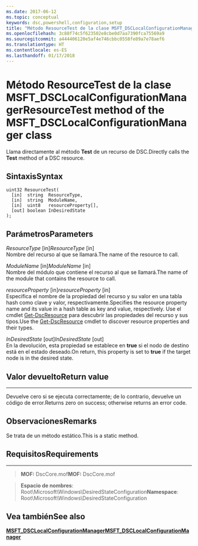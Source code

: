 ```yaml
---
ms.date: 2017-06-12
ms.topic: conceptual
keywords: dsc,powershell,configuration,setup
title: "Método ResourceTest de la clase MSFT_DSCLocalConfigurationManager"
ms.openlocfilehash: 3c88f74c5f623502e8cbe0d7aa7390fca75569a9
ms.sourcegitcommit: a444406120e5af4e746cbbc0558fe89a7e78aef6
ms.translationtype: HT
ms.contentlocale: es-ES
ms.lasthandoff: 01/17/2018
---
```

# <a name="resourcetest-method-of-the-msftdsclocalconfigurationmanager-class"></a><span data-ttu-id="aec00-103">Método ResourceTest de la clase MSFT_DSCLocalConfigurationManager</span><span class="sxs-lookup"><span data-stu-id="aec00-103">ResourceTest method of the MSFT_DSCLocalConfigurationManager class</span></span>

<span data-ttu-id="aec00-104">Llama directamente al método **Test** de un recurso de DSC.</span><span class="sxs-lookup"><span data-stu-id="aec00-104">Directly calls the **Test** method of a DSC resource.</span></span>

<a name="syntax"></a><span data-ttu-id="aec00-105">Sintaxis</span><span class="sxs-lookup"><span data-stu-id="aec00-105">Syntax</span></span>
------

```mof
uint32 ResourceTest(
  [in]  string  ResourceType,
  [in]  string  ModuleName,
  [in]  uint8   resourceProperty[],
  [out] boolean InDesiredState
);
```

<a name="parameters"></a><span data-ttu-id="aec00-106">Parámetros</span><span class="sxs-lookup"><span data-stu-id="aec00-106">Parameters</span></span>
----------

<span data-ttu-id="aec00-107">*ResourceType* \[in\]</span><span class="sxs-lookup"><span data-stu-id="aec00-107">*ResourceType* \[in\]</span></span>  
<span data-ttu-id="aec00-108">Nombre del recurso al que se llamará.</span><span class="sxs-lookup"><span data-stu-id="aec00-108">The name of the resource to call.</span></span>

<span data-ttu-id="aec00-109">*ModuleName* \[in\]</span><span class="sxs-lookup"><span data-stu-id="aec00-109">*ModuleName* \[in\]</span></span>  
<span data-ttu-id="aec00-110">Nombre del módulo que contiene el recurso al que se llamará.</span><span class="sxs-lookup"><span data-stu-id="aec00-110">The name of the module that contains the resource to call.</span></span>

<span data-ttu-id="aec00-111">*resourceProperty* \[in\]</span><span class="sxs-lookup"><span data-stu-id="aec00-111">*resourceProperty* \[in\]</span></span>  
<span data-ttu-id="aec00-112">Especifica el nombre de la propiedad del recurso y su valor en una tabla hash como clave y valor, respectivamente.</span><span class="sxs-lookup"><span data-stu-id="aec00-112">Specifies the resource property name and its value in a hash table as key and value, respectively.</span></span> <span data-ttu-id="aec00-113">Use el cmdlet [Get-DscResource](https://technet.microsoft.com/en-us/library/dn521625.aspx) para descubrir las propiedades del recurso y sus tipos.</span><span class="sxs-lookup"><span data-stu-id="aec00-113">Use the [Get-DscResource](https://technet.microsoft.com/en-us/library/dn521625.aspx) cmdlet to discover resource properties and their types.</span></span>

<span data-ttu-id="aec00-114">*InDesiredState* \[out\]</span><span class="sxs-lookup"><span data-stu-id="aec00-114">*InDesiredState* \[out\]</span></span>  
<span data-ttu-id="aec00-115">En la devolución, esta propiedad se establece en **true** si el nodo de destino está en el estado deseado.</span><span class="sxs-lookup"><span data-stu-id="aec00-115">On return, this property is set to **true** if the target node is in the desired state.</span></span>

## <a name="return-value"></a><span data-ttu-id="aec00-116">Valor devuelto</span><span class="sxs-lookup"><span data-stu-id="aec00-116">Return value</span></span>
------------

<span data-ttu-id="aec00-117">Devuelve cero si se ejecuta correctamente; de lo contrario, devuelve un código de error.</span><span class="sxs-lookup"><span data-stu-id="aec00-117">Returns zero on success; otherwise returns an error code.</span></span>

## <a name="remarks"></a><span data-ttu-id="aec00-118">Observaciones</span><span class="sxs-lookup"><span data-stu-id="aec00-118">Remarks</span></span>

<span data-ttu-id="aec00-119">Se trata de un método estático.</span><span class="sxs-lookup"><span data-stu-id="aec00-119">This is a static method.</span></span>

## <a name="requirements"></a><span data-ttu-id="aec00-120">Requisitos</span><span class="sxs-lookup"><span data-stu-id="aec00-120">Requirements</span></span>
------------
><span data-ttu-id="aec00-121">**MOF:** DscCore.mof</span><span class="sxs-lookup"><span data-stu-id="aec00-121">**MOF:** DscCore.mof</span></span>

><span data-ttu-id="aec00-122">**Espacio de nombres**: Root\Microsoft\Windows\DesiredStateConfiguration</span><span class="sxs-lookup"><span data-stu-id="aec00-122">**Namespace**: Root\Microsoft\Windows\DesiredStateConfiguration</span></span>


## <a name="see-also"></a><span data-ttu-id="aec00-123">Vea también</span><span class="sxs-lookup"><span data-stu-id="aec00-123">See also</span></span>


[<span data-ttu-id="aec00-124">**MSFT_DSCLocalConfigurationManager**</span><span class="sxs-lookup"><span data-stu-id="aec00-124">**MSFT_DSCLocalConfigurationManager**</span></span>](msft-dsclocalconfigurationmanager.md)


 

 



